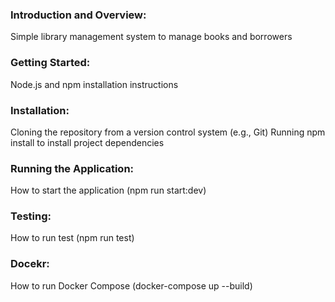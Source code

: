 <h3>Introduction and Overview:</h3>
Simple library management system to manage books and borrowers

<h3>Getting Started:</h3> 
Node.js and npm installation instructions

<h3>Installation:</h3>
Cloning the repository from a version control system (e.g., Git)
Running npm install to install project dependencies

<h3>Running the Application:</h3>
How to start the application (npm run start:dev)

<h3>Testing:</h3>
How to run test (npm run test)

<h3>Docekr:</h3>
How to run Docker Compose (docker-compose up --build)